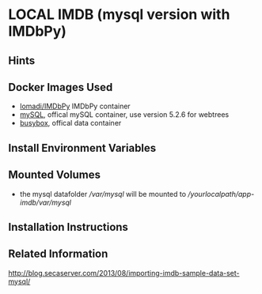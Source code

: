 # LOCAL IMDB (mysql version with IMDbPy) 

## Hints



## Docker Images Used
 * [lomadi/IMDbPy](https://hub.docker.com/r/lomadi/webtrees/) IMDbPy container 
 * [mySQL](https://hub.docker.com/_/mysql/), offical mySQL container, use version 5.2.6 for webtrees
 * [busybox](https://hub.docker.com/_/busybox/), offical data container
 
## Install Environment Variables

## Mounted Volumes

* the mysql datafolder _/var/mysql_ will be mounted to _/yourlocalpath/app-imdb/var/mysql_ 

## Installation Instructions 

## Related Information 

http://blog.secaserver.com/2013/08/importing-imdb-sample-data-set-mysql/

   
